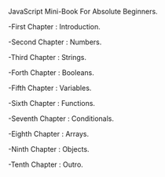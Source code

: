 ﻿JavaScript Mini-Book For Absolute Beginners.


-First Chapter   : Introduction.

-Second Chapter  : Numbers.

-Third Chapter   : Strings.

-Forth Chapter   : Booleans.

-Fifth Chapter   : Variables.

-Sixth Chapter   : Functions.

-Seventh Chapter : Conditionals.

-Eighth Chapter  : Arrays.

-Ninth Chapter   : Objects.

-Tenth Chapter   : Outro.


